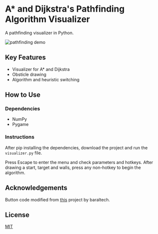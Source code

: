 # A* and Dijkstra's Pathfinding Algorithm Visualizer

A pathfinding visualizer in Python.

![pathfinding demo](https://user-images.githubusercontent.com/89596994/176725547-80502e4c-42cc-4eec-a6e5-d10eafdb3d87.gif)

## Key Features

- Visualizer for A* and Dijkstra
- Obsticle drawing
- Algorithm and heuristic switching

## How to Use

### Dependencies

- NumPy
- Pygame

### Instructions

After pip installing the dependencies, download the project and run the `visualizer.py` file.

Press Escape to enter the menu and check parameters and hotkeys. After drawing a start, target and walls, press any non-hotkey to begin the algorithm.

## Acknowledgements

Button code modified from [this](https://github.com/baraltech/Menu-System-PyGame) project by baraltech.

## License
[MIT](https://choosealicense.com/licenses/mit/)
